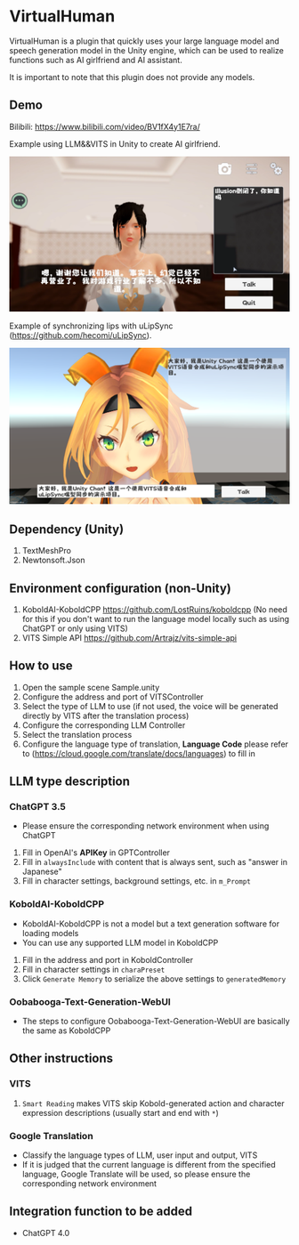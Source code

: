 # VirtualHuman

VirtualHuman is a plugin that quickly uses your large language model and speech generation model in the Unity engine, which can be used to realize functions such as AI girlfriend and AI assistant.

It is important to note that this plugin does not provide any models.

## Demo

Bilibili: https://www.bilibili.com/video/BV1fX4y1E7ra/

Example using LLM&&VITS in Unity to create AI girlfriend.

<img src="Image/Sample.png">

Example of synchronizing lips with uLipSync (https://github.com/hecomi/uLipSync).

<img src="Image/Sample2.png">

## Dependency (Unity)
1. TextMeshPro
2. Newtonsoft.Json

## Environment configuration (non-Unity)
1. KoboldAI-KoboldCPP https://github.com/LostRuins/koboldcpp
(No need for this if you don't want to run the language model locally such as using ChatGPT or only using VITS)
2. VITS Simple API https://github.com/Artrajz/vits-simple-api

## How to use
1. Open the sample scene Sample.unity
2. Configure the address and port of VITSController
3. Select the type of LLM to use (if not used, the voice will be generated directly by VITS after the translation process)
4. Configure the corresponding LLM Controller
5. Select the translation process
6. Configure the language type of translation, <b>Language Code</b> please refer to (https://cloud.google.com/translate/docs/languages) to fill in

## LLM type description

### ChatGPT 3.5
- Please ensure the corresponding network environment when using ChatGPT
1. Fill in OpenAI's <b>APIKey</b> in GPTController
2. Fill in ``alwaysInclude`` with content that is always sent, such as "answer in Japanese"
3. Fill in character settings, background settings, etc. in ``m_Prompt``

### KoboldAI-KoboldCPP
- KoboldAI-KoboldCPP is not a model but a text generation software for loading models
- You can use any supported LLM model in KoboldCPP
1. Fill in the address and port in KoboldController
2. Fill in character settings in ``charaPreset``
3. Click ``Generate Memory`` to serialize the above settings to ``generatedMemory``

### Oobabooga-Text-Generation-WebUI
- The steps to configure Oobabooga-Text-Generation-WebUI are basically the same as KoboldCPP

## Other instructions

### VITS
1. ``Smart Reading`` makes VITS skip Kobold-generated action and character expression descriptions (usually start and end with ``*``)

### Google Translation
- Classify the language types of LLM, user input and output, VITS
- If it is judged that the current language is different from the specified language, Google Translate will be used, so please ensure the corresponding network environment

## Integration function to be added
- ChatGPT 4.0